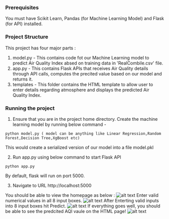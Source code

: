
### Prerequisites
You must have Scikit Learn, Pandas (for Machine Learning Model) and Flask (for API) installed.

### Project Structure
This project has four major parts :
1. model.py - This contains code fot our Machine Learning model to predict Air Quality Index absed on training data in 'RealCombile.csv' file.
2. app.py - This contains Flask APIs that receives Air Quality details through API calls, computes the precited value based on our model and returns it.
3. templates - This folder contains the HTML template to allow user to enter details regarding atmosphere and displays the predicted Air Quality Index.

### Running the project
1. Ensure that you are in the project home directory. Create the machine learning model by running below command -
```
python model.py ( model can be anything like Linear Regression,Random Forest,Decision Tree,XgBoost etc)
```
This would create a serialized version of our model into a file model.pkl

2. Run app.py using below command to start Flask API
```
python app.py
```
By default, flask will run on port 5000.

3. Navigate to URL http://localhost:5000

You should be able to view the homepage as below :
![alt text](Screenshots/Homepage.png)
Enter valid numerical values in all 8 input boxes.
![alt text](Screenshots/Enter_Details.png)
After Enterting valid inputs into 8 input boxes hit Predict.
![alt text](Screenshots/Entered.png)
If everything goes well, you should  be able to see the predcited AQI vaule on the HTML page!
![alt text](Screenshots/Result.png)


